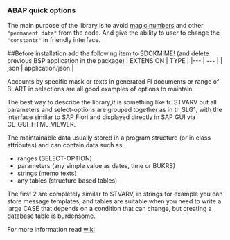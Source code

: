 ### ABAP quick options

The main purpose of the library is to avoid [magic numbers](https://en.wikipedia.org/wiki/Magic_number_(programming)#Unnamed_numerical_constants) and other `"permanent data"` from the code. And give the ability to user to change the `"constants"` in friendly interface.

##Before installation add the following item to SDOKMIME! (and delete previous BSP application in the package)
|   EXTENSION   |   TYPE  |
|---            | --- |
|   json        |   application/json   |




Accounts by specific mask or texts in generated FI documents or range of BLART in selections are all good examples of options to maintain.

The best way to describe the library,it is something like tr. STVARV but all parameters and select-options are grouped together as in tr. SLG1, with the interface similar to SAP Fiori and displayed directly in SAP GUI via CL_GUI_HTML_VIEWER.

The maintainable data usually stored in a program structure (or in class attributes) and can contain data such as:
* ranges (SELECT-OPTION)
* parameters (any simple value as dates, time or BUKRS)
* strings (memo texts)
* any tables (structure based tables)

The first 2 are completely similar to STVARV, in strings for example you can store message templates, and tables are suitable when you need to write a large CASE that depends on a condition that can change, but creating a database table is burdensome.

For more information read [wiki](https://github.com/bizhuka/aqo/wiki)
